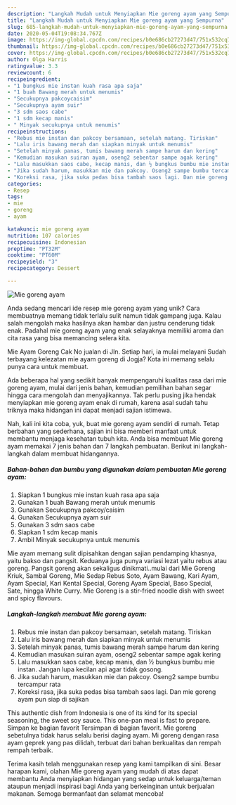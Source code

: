 ```yaml
---
description: "Langkah Mudah untuk Menyiapkan Mie goreng ayam yang Sempurna"
title: "Langkah Mudah untuk Menyiapkan Mie goreng ayam yang Sempurna"
slug: 685-langkah-mudah-untuk-menyiapkan-mie-goreng-ayam-yang-sempurna
date: 2020-05-04T19:08:34.767Z
image: https://img-global.cpcdn.com/recipes/b0e686cb27273d47/751x532cq70/mie-goreng-ayam-foto-resep-utama.jpg
thumbnail: https://img-global.cpcdn.com/recipes/b0e686cb27273d47/751x532cq70/mie-goreng-ayam-foto-resep-utama.jpg
cover: https://img-global.cpcdn.com/recipes/b0e686cb27273d47/751x532cq70/mie-goreng-ayam-foto-resep-utama.jpg
author: Olga Harris
ratingvalue: 3.3
reviewcount: 6
recipeingredient:
- "1 bungkus mie instan kuah rasa apa saja"
- "1 buah Bawang merah untuk menumis"
- "Secukupnya pakcoycaisim"
- "Secukupnya ayam suir"
- "3 sdm saos cabe"
- "1 sdm kecap manis"
- " Minyak secukupnya untuk menumis"
recipeinstructions:
- "Rebus mie instan dan pakcoy bersamaan, setelah matang. Tiriskan"
- "Lalu iris bawang merah dan siapkan minyak untuk menumis"
- "Setelah minyak panas, tumis bawang merah sampe harum dan kering"
- "Kemudian masukan suiran ayam, oseng2 sebentar sampe agak kering"
- "Lalu masukkan saos cabe, kecap manis, dan ½ bungkus bumbu mie instan. Jangan lupa kecilan api agar tidak gosong."
- "Jika sudah harum, masukkan mie dan pakcoy. Oseng2 sampe bumbu tercampur rata"
- "Koreksi rasa, jika suka pedas bisa tambah saos lagi. Dan mie goreng ayam pun siap di sajikan"
categories:
- Resep
tags:
- mie
- goreng
- ayam

katakunci: mie goreng ayam 
nutrition: 107 calories
recipecuisine: Indonesian
preptime: "PT32M"
cooktime: "PT60M"
recipeyield: "3"
recipecategory: Dessert

---
```



![Mie goreng ayam](https://img-global.cpcdn.com/recipes/b0e686cb27273d47/751x532cq70/mie-goreng-ayam-foto-resep-utama.jpg)

Anda sedang mencari ide resep mie goreng ayam yang unik? Cara membuatnya memang tidak terlalu sulit namun tidak gampang juga. Kalau salah mengolah maka hasilnya akan hambar dan justru cenderung tidak enak. Padahal mie goreng ayam yang enak selayaknya memiliki aroma dan cita rasa yang bisa memancing selera kita.

Mie Ayam Goreng Cak No jualan di Jln. Setiap hari, ia mulai melayani Sudah terbayang kelezatan mie ayam goreng di Jogja? Kota ini memang selalu punya cara untuk membuat.

Ada beberapa hal yang sedikit banyak mempengaruhi kualitas rasa dari mie goreng ayam, mulai dari jenis bahan, kemudian pemilihan bahan segar hingga cara mengolah dan menyajikannya. Tak perlu pusing jika hendak menyiapkan mie goreng ayam enak di rumah, karena asal sudah tahu triknya maka hidangan ini dapat menjadi sajian istimewa.


Nah, kali ini kita coba, yuk, buat mie goreng ayam sendiri di rumah. Tetap berbahan yang sederhana, sajian ini bisa memberi manfaat untuk membantu menjaga kesehatan tubuh kita. Anda bisa membuat Mie goreng ayam memakai 7 jenis bahan dan 7 langkah pembuatan. Berikut ini langkah-langkah dalam membuat hidangannya.

<!--inarticleads1-->

##### Bahan-bahan dan bumbu yang digunakan dalam pembuatan Mie goreng ayam:

1. Siapkan 1 bungkus mie instan kuah rasa apa saja
1. Gunakan 1 buah Bawang merah untuk menumis
1. Gunakan Secukupnya pakcoy/caisim
1. Gunakan Secukupnya ayam suir
1. Gunakan 3 sdm saos cabe
1. Siapkan 1 sdm kecap manis
1. Ambil  Minyak secukupnya untuk menumis


Mie ayam memang sulit dipisahkan dengan sajian pendamping khasnya, yaitu bakso dan pangsit. Keduanya juga punya variasi lezat yaitu rebus atau goreng. Pangsit goreng akan sekaligus dinikmati..mulai dari Mie Goreng Kriuk, Sambal Goreng, Mie Sedap Rebus Soto, Ayam Bawang, Kari Ayam, Ayam Special, Kari Kental Special, Goreng Ayam Special, Baso Special, Sate, hingga White Curry. Mie Goreng is a stir-fried noodle dish with sweet and spicy flavours. 

<!--inarticleads2-->

##### Langkah-langkah membuat Mie goreng ayam:

1. Rebus mie instan dan pakcoy bersamaan, setelah matang. Tiriskan
1. Lalu iris bawang merah dan siapkan minyak untuk menumis
1. Setelah minyak panas, tumis bawang merah sampe harum dan kering
1. Kemudian masukan suiran ayam, oseng2 sebentar sampe agak kering
1. Lalu masukkan saos cabe, kecap manis, dan ½ bungkus bumbu mie instan. Jangan lupa kecilan api agar tidak gosong.
1. Jika sudah harum, masukkan mie dan pakcoy. Oseng2 sampe bumbu tercampur rata
1. Koreksi rasa, jika suka pedas bisa tambah saos lagi. Dan mie goreng ayam pun siap di sajikan


This authentic dish from Indonesia is one of its kind for its special seasoning, the sweet soy sauce. This one-pan meal is fast to prepare. Simpan ke bagian favorit Tersimpan di bagian favorit. Mie goreng sebetulnya tidak harus selalu berisi daging ayam. Mi goreng dengan rasa ayam geprek yang pas dilidah, terbuat dari bahan berkualitas dan rempah rempah terbaik. 

Terima kasih telah menggunakan resep yang kami tampilkan di sini. Besar harapan kami, olahan Mie goreng ayam yang mudah di atas dapat membantu Anda menyiapkan hidangan yang sedap untuk keluarga/teman ataupun menjadi inspirasi bagi Anda yang berkeinginan untuk berjualan makanan. Semoga bermanfaat dan selamat mencoba!
